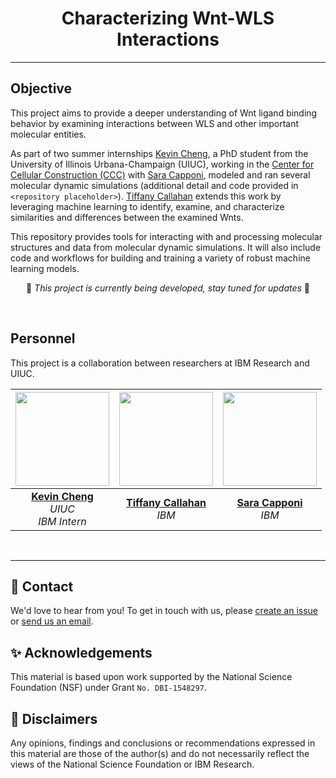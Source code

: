 # <center>Characterizing Wnt-WLS Interactions</center>
***  

## Objective 
This project aims to provide a deeper understanding of Wnt ligand binding behavior by examining interactions between WLS and other important molecular entities.

As part of two summer internships [Kevin Cheng](https://www.linkedin.com/in/kevin-jose-cheng1), a PhD student from the University of Illinois Urbana-Champaign (UIUC), working in the [Center for Cellular Construction (CCC)](https://centerforcellularconstruction.org/) with [Sara Capponi](https://research.ibm.com/people/sara-capponi), modeled and ran several molecular dynamic simulations (additional detail and code provided in `<repository placeholder>`). [Tiffany Callahan](https://research.ibm.com/people/tiffany-callahan) extends this work by leveraging machine learning to identify, examine, and characterize similarities and differences between the examined Wnts.

This repository provides tools for interacting with and processing molecular structures and data from molecular dynamic simulations. It will also include code and workflows for building and training a variety of robust machine learning models.

<p align="center"> 🚧 <i>This project is currently being developed, stay tuned for updates</i> 🚧</p>

<br>

## Personnel 
This project is a collaboration between researchers at IBM Research and UIUC.

| <img src="https://media.github.ibm.com/user/430879/files/9e327004-2b50-4a84-b638-ac5c584fb33d" width=150> | <img src="https://media.github.ibm.com/user/430879/files/b05f557f-e590-47be-b52f-12eae38a8d23" width=150> | <img src="https://media.github.ibm.com/user/430879/files/5f1e5a7d-107d-4d05-b104-1013dcf18bc5" width=150> |
|:---------------------------------------------------------------------------------------------------------:|:---------------------------------------------------------------------------------------------------------:|:---------------------------------------------------------------------------------------------------------:|
|        [**Kevin Cheng**](https://www.linkedin.com/in/kevin-jose-cheng1)<br>*UIUC*<br>*IBM Intern*         |             [**Tiffany Callahan**](https://research.ibm.com/people/tiffany-callahan)<br>*IBM*             |                 [**Sara Capponi**](https://research.ibm.com/people/sara-capponi)<br>*IBM*                 |

<br>

***  
## 📨 Contact 
We'd love to hear from you! To get in touch with us, please [create an issue]() or <a href="mailto:email@example.com, sara.capponi@ibm.com">send us an email</a>.

## ✨ Acknowledgements
This material is based upon work supported by the National Science Foundation (NSF) under Grant `No. DBI-1548297`.

## 🚨 Disclaimers
Any opinions, findings and conclusions or recommendations expressed in this material are those of the author(s) and do not necessarily reflect the views of the National Science Foundation or IBM Research.
